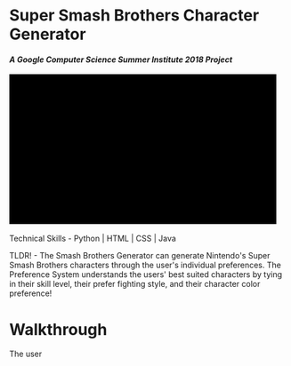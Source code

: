 # Super Smash Brothers Character Generator
#### *A Google Computer Science Summer Institute 2018 Project*

![Alt text](images/smashbrosstart.gif?raw=true "Title")

Technical Skills -
Python | HTML | CSS | Java


TLDR! - The Smash Brothers Generator can generate Nintendo's Super Smash Brothers characters through the user's individual preferences. The Preference System understands the users' best suited characters by tying in their skill level, their prefer fighting style, and their character color preference!

# Walkthrough #
   The user



